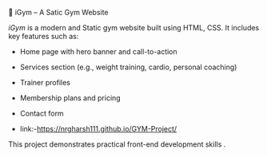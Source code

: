 💪 iGym – A Satic Gym Website

*iGym* is a modern and Static gym website built using HTML, CSS. It includes key features such as:

- Home page with hero banner and call-to-action
- Services section (e.g., weight training, cardio, personal coaching)
- Trainer profiles
- Membership plans and pricing
- Contact form

- link:-https://nrgharsh111.github.io/GYM-Project/

This project demonstrates practical front-end development skills .
